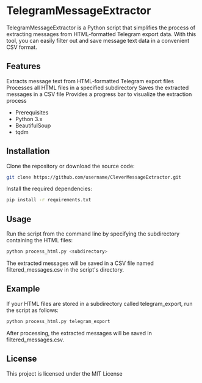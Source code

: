 # TelegramMessageExtractor
TelegramMessageExtractor is a Python script that simplifies the process of extracting messages from HTML-formatted Telegram export data. With this tool, you can easily filter out and save message text data in a convenient CSV format.

## Features
Extracts message text from HTML-formatted Telegram export files
Processes all HTML files in a specified subdirectory
Saves the extracted messages in a CSV file
Provides a progress bar to visualize the extraction process
- Prerequisites
- Python 3.x
- BeautifulSoup
- tqdm

## Installation
Clone the repository or download the source code: 
```bash
git clone https://github.com/username/CleverMessageExtractor.git
```

Install the required dependencies:
```bash
pip install -r requirements.txt
```

## Usage
Run the script from the command line by specifying the subdirectory containing the HTML files:

```bash
python process_html.py <subdirectory>
```

The extracted messages will be saved in a CSV file named filtered_messages.csv in the script's directory.

## Example
If your HTML files are stored in a subdirectory called telegram_export, run the script as follows:

```bash
python process_html.py telegram_export
```

After processing, the extracted messages will be saved in filtered_messages.csv.

## License
This project is licensed under the MIT License
